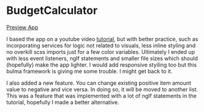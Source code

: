 # BudgetCalculator

[Preview App](https://infallible-northcutt-15215f.netlify.app/)

I based the app on a youtube video [tutorial](https://youtu.be/sU4z4Ti-8OQ), but with better practice, such as incorporating services for logic not related to visuals, less inline styling and no overkill scss imports just for a few color variables. Ultimately I ended up with less event listeners, ngIf statements and smaller file sizes which should (hopefully) make the app lighter. I would add responsive styiling too but this bulma framework is giving me some trouble. I might get back to it.

I also added a new feature. You can change existing positive item amount value to negative and vice versa. In doing so, it will be moved to another list. This was a feature that was implemented with a lot of ngIf statements in the tutorial, hopefully I made a better alternative.
